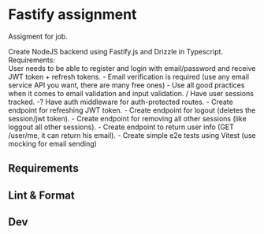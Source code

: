 # Fastify assignment
Assigment for job.

Create NodeJS backend using Fastify.js and Drizzle in Typescript.  
Requirements:  
User needs to be able to register and login with email/password and receive JWT token + refresh tokens. -
Email verification is required (use any email service API you want, there are many free ones) -
Use all good practices when it comes to email validation and input validation. /
Have user sessions tracked. -?
Have auth middleware for auth-protected routes. -
Create endpoint for refreshing JWT token. -
Create endpoint for logout (deletes the session/jwt token). -
Create endpoint for removing all other sessions (like loggout all other sessions). -
Create endpoint to return user info (GET /user/me, it can return his email). -
Create simple e2e tests using Vitest (use mocking for email sending)

## Requirements

## Lint & Format

## Dev